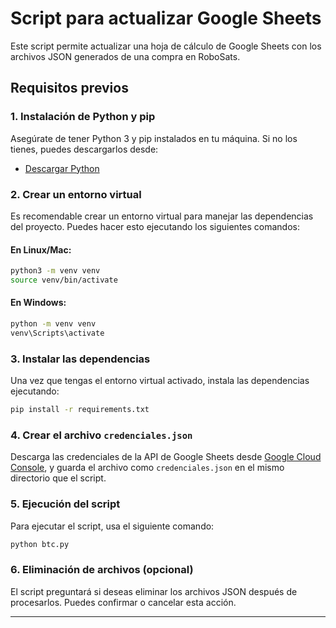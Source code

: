 # Script para actualizar Google Sheets

Este script permite actualizar una hoja de cálculo de Google Sheets con los archivos JSON generados de una compra en RoboSats.

## Requisitos previos

### 1. Instalación de Python y pip

Asegúrate de tener Python 3 y pip instalados en tu máquina. Si no los tienes, puedes descargarlos desde:

- [Descargar Python](https://www.python.org/downloads/)

### 2. Crear un entorno virtual

Es recomendable crear un entorno virtual para manejar las dependencias del proyecto. Puedes hacer esto ejecutando los siguientes comandos:

#### **En Linux/Mac:**

```bash
python3 -m venv venv
source venv/bin/activate
```

#### **En Windows:**

```bash
python -m venv venv
venv\Scripts\activate
```

### 3. Instalar las dependencias

Una vez que tengas el entorno virtual activado, instala las dependencias ejecutando:

```bash
pip install -r requirements.txt
```

### 4. Crear el archivo `credenciales.json`

Descarga las credenciales de la API de Google Sheets desde [Google Cloud Console](https://console.cloud.google.com/), y guarda el archivo como `credenciales.json` en el mismo directorio que el script.

### 5. Ejecución del script

Para ejecutar el script, usa el siguiente comando:

```bash
python btc.py
```

### 6. Eliminación de archivos (opcional)

El script preguntará si deseas eliminar los archivos JSON después de procesarlos. Puedes confirmar o cancelar esta acción.

---


